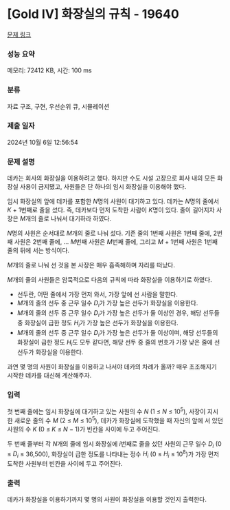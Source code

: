 # [Gold IV] 화장실의 규칙 - 19640 

[문제 링크](https://www.acmicpc.net/problem/19640) 

### 성능 요약

메모리: 72412 KB, 시간: 100 ms

### 분류

자료 구조, 구현, 우선순위 큐, 시뮬레이션

### 제출 일자

2024년 10월 6일 12:56:54

### 문제 설명

<p>데카는 회사의 화장실을 이용하려고 했다. 하지만 수도 시설 고장으로 회사 내의 모든 화장실 사용이 금지됐고, 사원들은 단 하나의 임시 화장실을 이용해야 했다. </p>

<p>임시 화장실의 앞에 데카를 포함한 <em>N</em>명의 사원이 대기하고 있다. 데카는 <em>N</em>명의 줄에서 <em>K </em>+ 1번째로 줄을 섰다. 즉, 데카보다 먼저 도착한 사람이 <em>K</em>명이 있다. 줄이 길어지자 사장은 <em>M</em>개의 줄로 나눠서 대기하라 하였다.</p>

<p><em>N</em>명의 사원은 순서대로 <em>M</em>개의 줄로 나눠 섰다. 기존 줄의 1번째 사원은 1번째 줄에, 2번째 사원은 2번째 줄에, ... <em>M</em>번째 사원은 <em>M</em>번째 줄에, 그리고 <em>M </em>+ 1번째 사원은 1번째 줄의 뒤에 서는 방식이다. </p>

<p><em>M</em>개의 줄로 나눠 선 것을 본 사장은 매우 흡족해하며 자리를 떠났다.</p>

<p><em>M</em>개의 줄의 사원들은 암묵적으로 다음의 규칙에 따라 화장실을 이용하기로 하였다.</p>

<ul>
	<li>선두란, 어떤 줄에서 가장 먼저 와서, 가장 앞에 선 사람을 말한다.</li>
	<li><em>M</em>개의 줄의 선두 중 근무 일수 <em>D<sub>i</sub></em>가 가장 높은 선두가 화장실을 이용한다.</li>
	<li><em>M</em>개의 줄의 선두 중 근무 일수 <em>D<sub>i</sub></em>가 가장 높은 선두가 둘 이상인 경우, 해당 선두들 중 화장실이 급한 정도 <em>H<sub>i</sub></em>가 가장 높은 선두가 화장실을 이용한다.</li>
	<li><em>M</em>개의 줄의 선두 중 근무 일수 <em>D<sub>i</sub></em>가 가장 높은 선두가 둘 이상이며, 해당 선두들의 화장실이 급한 정도 <em>H<sub>i</sub></em>도 모두 같다면, 해당 선두 중 줄의 번호가 가장 낮은 줄에 선 선두가 화장실을 이용한다.</li>
</ul>

<p>과연 몇 명의 사원이 화장실을 이용하고 나서야 데카의 차례가 올까? 매우 초조해지기 시작한 데카를 대신해 계산해주자.</p>

### 입력 

 <p>첫 번째 줄에는 임시 화장실에 대기하고 있는 사원의 수 <em>N</em> (1 ≤ <em>N</em> ≤ 10<sup>5</sup>), 사장이 지시한 새로운 줄의 수 <em>M</em> (2 ≤ <em>M</em> ≤ 10<sup>5</sup>), 데카가 화장실에 도착했을 때 자신의 앞에 서 있던 사원의 수 <em>K</em> (0 ≤ <em>K</em> ≤ <em>N</em> − 1)가 빈칸을 사이에 두고 주어진다.</p>

<p>두 번째 줄부터 각 <em>N</em>개의 줄에 임시 화장실에 <em>i</em>번째로 줄을 섰던 사원의 근무 일수 <em>D<sub>i</sub></em> (0 ≤ <em>D<sub>i</sub></em> ≤ 36,500), 화장실이 급한 정도를 나타내는 정수 <em>H<sub>i</sub></em> (0 ≤ <em>H<sub>i</sub></em> ≤ 10<sup>8</sup>)가 가장 먼저 도착한 사원부터 빈칸을 사이에 두고 주어진다.</p>

### 출력 

 <p>데카가 화장실을 이용하기까지 몇 명의 사원이 화장실을 이용할 것인지 출력한다.</p>

